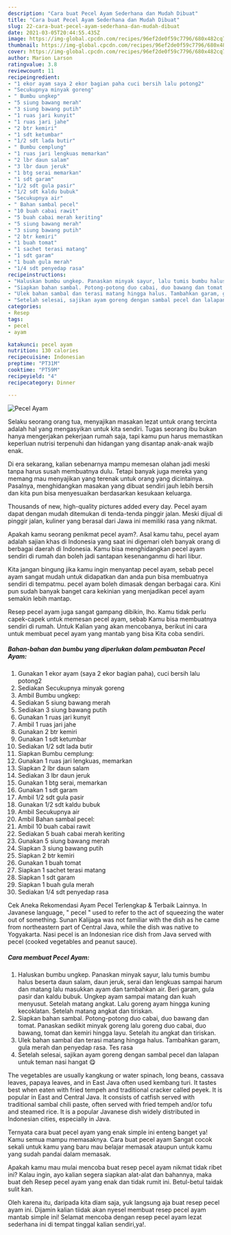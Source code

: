 ```yaml
---
description: "Cara buat Pecel Ayam Sederhana dan Mudah Dibuat"
title: "Cara buat Pecel Ayam Sederhana dan Mudah Dibuat"
slug: 22-cara-buat-pecel-ayam-sederhana-dan-mudah-dibuat
date: 2021-03-05T20:44:55.435Z
image: https://img-global.cpcdn.com/recipes/96ef2de0f59c7796/680x482cq70/pecel-ayam-foto-resep-utama.jpg
thumbnail: https://img-global.cpcdn.com/recipes/96ef2de0f59c7796/680x482cq70/pecel-ayam-foto-resep-utama.jpg
cover: https://img-global.cpcdn.com/recipes/96ef2de0f59c7796/680x482cq70/pecel-ayam-foto-resep-utama.jpg
author: Marion Larson
ratingvalue: 3.8
reviewcount: 11
recipeingredient:
- "1 ekor ayam saya 2 ekor bagian paha cuci bersih lalu potong2"
- "Secukupnya minyak goreng"
- " Bumbu ungkep"
- "5 siung bawang merah"
- "3 siung bawang putih"
- "1 ruas jari kunyit"
- "1 ruas jari jahe"
- "2 btr kemiri"
- "1 sdt ketumbar"
- "1/2 sdt lada butir"
- " Bumbu cemplung"
- "1 ruas jari lengkuas memarkan"
- "2 lbr daun salam"
- "3 lbr daun jeruk"
- "1 btg serai memarkan"
- "1 sdt garam"
- "1/2 sdt gula pasir"
- "1/2 sdt kaldu bubuk"
- "Secukupnya air"
- " Bahan sambal pecel"
- "10 buah cabai rawit"
- "5 buah cabai merah keriting"
- "5 siung bawang merah"
- "3 siung bawang putih"
- "2 btr kemiri"
- "1 buah tomat"
- "1 sachet terasi matang"
- "1 sdt garam"
- "1 buah gula merah"
- "1/4 sdt penyedap rasa"
recipeinstructions:
- "Haluskan bumbu ungkep. Panaskan minyak sayur, lalu tumis bumbu halus beserta daun salam, daun jeruk, serai dan lengkuas sampai harum dan matang lalu masukkan ayam dan tambahkan air. Beri garam, gula pasir dan kaldu bubuk. Ungkep ayam sampai matang dan kuah menyusut. Setelah matang angkat. Lalu goreng ayam hingga kuning kecoklatan. Setelah matang angkat dan tiriskan."
- "Siapkan bahan sambal. Potong-potong duo cabai, duo bawang dan tomat. Panaskan sedikit minyak goreng lalu goreng duo cabai, duo bawang, tomat dan kemiri hingga layu. Setelah itu angkat dan tiriskan."
- "Ulek bahan sambal dan terasi matang hingga halus. Tambahkan garam, gula merah dan penyedap rasa. Tes rasa"
- "Setelah selesai, sajikan ayam goreng dengan sambal pecel dan lalapan untuk teman nasi hangat 😋"
categories:
- Resep
tags:
- pecel
- ayam

katakunci: pecel ayam 
nutrition: 130 calories
recipecuisine: Indonesian
preptime: "PT31M"
cooktime: "PT59M"
recipeyield: "4"
recipecategory: Dinner

---
```



![Pecel Ayam](https://img-global.cpcdn.com/recipes/96ef2de0f59c7796/680x482cq70/pecel-ayam-foto-resep-utama.jpg)

Selaku seorang orang tua, menyajikan masakan lezat untuk orang tercinta adalah hal yang mengasyikan untuk kita sendiri. Tugas seorang ibu bukan hanya mengerjakan pekerjaan rumah saja, tapi kamu pun harus memastikan keperluan nutrisi terpenuhi dan hidangan yang disantap anak-anak wajib enak.

Di era  sekarang, kalian sebenarnya mampu memesan olahan jadi meski tanpa harus susah membuatnya dulu. Tetapi banyak juga mereka yang memang mau menyajikan yang terenak untuk orang yang dicintainya. Pasalnya, menghidangkan masakan yang dibuat sendiri jauh lebih bersih dan kita pun bisa menyesuaikan berdasarkan kesukaan keluarga. 

Thousands of new, high-quality pictures added every day. Pecel ayam dapat dengan mudah ditemukan di tenda-tenda pinggir jalan. Meski dijual di pinggir jalan, kuliner yang berasal dari Jawa ini memiliki rasa yang nikmat.

Apakah kamu seorang penikmat pecel ayam?. Asal kamu tahu, pecel ayam adalah sajian khas di Indonesia yang saat ini digemari oleh banyak orang di berbagai daerah di Indonesia. Kamu bisa menghidangkan pecel ayam sendiri di rumah dan boleh jadi santapan kesenanganmu di hari libur.

Kita jangan bingung jika kamu ingin menyantap pecel ayam, sebab pecel ayam sangat mudah untuk didapatkan dan anda pun bisa membuatnya sendiri di tempatmu. pecel ayam boleh dimasak dengan berbagai cara. Kini pun sudah banyak banget cara kekinian yang menjadikan pecel ayam semakin lebih mantap.

Resep pecel ayam juga sangat gampang dibikin, lho. Kamu tidak perlu capek-capek untuk memesan pecel ayam, sebab Kamu bisa membuatnya sendiri di rumah. Untuk Kalian yang akan mencobanya, berikut ini cara untuk membuat pecel ayam yang mantab yang bisa Kita coba sendiri.

<!--inarticleads1-->

##### Bahan-bahan dan bumbu yang diperlukan dalam pembuatan Pecel Ayam:

1. Gunakan 1 ekor ayam (saya 2 ekor bagian paha), cuci bersih lalu potong2
1. Sediakan Secukupnya minyak goreng
1. Ambil  Bumbu ungkep:
1. Sediakan 5 siung bawang merah
1. Sediakan 3 siung bawang putih
1. Gunakan 1 ruas jari kunyit
1. Ambil 1 ruas jari jahe
1. Gunakan 2 btr kemiri
1. Gunakan 1 sdt ketumbar
1. Sediakan 1/2 sdt lada butir
1. Siapkan  Bumbu cemplung:
1. Gunakan 1 ruas jari lengkuas, memarkan
1. Siapkan 2 lbr daun salam
1. Sediakan 3 lbr daun jeruk
1. Gunakan 1 btg serai, memarkan
1. Gunakan 1 sdt garam
1. Ambil 1/2 sdt gula pasir
1. Gunakan 1/2 sdt kaldu bubuk
1. Ambil Secukupnya air
1. Ambil  Bahan sambal pecel:
1. Ambil 10 buah cabai rawit
1. Sediakan 5 buah cabai merah keriting
1. Gunakan 5 siung bawang merah
1. Siapkan 3 siung bawang putih
1. Siapkan 2 btr kemiri
1. Gunakan 1 buah tomat
1. Siapkan 1 sachet terasi matang
1. Siapkan 1 sdt garam
1. Siapkan 1 buah gula merah
1. Sediakan 1/4 sdt penyedap rasa


Cek Aneka Rekomendasi Ayam Pecel Terlengkap &amp; Terbaik Lainnya. In Javanese language, &#34; pecel &#34; used to refer to the act of squeezing the water out of something. Sunan Kalijaga was not familiar with the dish as he came from northeastern part of Central Java, while the dish was native to Yogyakarta. Nasi pecel is an Indonesian rice dish from Java served with pecel (cooked vegetables and peanut sauce). 

<!--inarticleads2-->

##### Cara membuat Pecel Ayam:

1. Haluskan bumbu ungkep. Panaskan minyak sayur, lalu tumis bumbu halus beserta daun salam, daun jeruk, serai dan lengkuas sampai harum dan matang lalu masukkan ayam dan tambahkan air. Beri garam, gula pasir dan kaldu bubuk. Ungkep ayam sampai matang dan kuah menyusut. Setelah matang angkat. Lalu goreng ayam hingga kuning kecoklatan. Setelah matang angkat dan tiriskan.
1. Siapkan bahan sambal. Potong-potong duo cabai, duo bawang dan tomat. Panaskan sedikit minyak goreng lalu goreng duo cabai, duo bawang, tomat dan kemiri hingga layu. Setelah itu angkat dan tiriskan.
1. Ulek bahan sambal dan terasi matang hingga halus. Tambahkan garam, gula merah dan penyedap rasa. Tes rasa
1. Setelah selesai, sajikan ayam goreng dengan sambal pecel dan lalapan untuk teman nasi hangat 😋


The vegetables are usually kangkung or water spinach, long beans, cassava leaves, papaya leaves, and in East Java often used kembang turi. It tastes best when eaten with fried tempeh and traditional cracker called peyek. It is popular in East and Central Java. It consists of catfish served with traditional sambal chili paste, often served with fried tempeh and/or tofu and steamed rice. It is a popular Javanese dish widely distributed in Indonesian cities, especially in Java. 

Ternyata cara buat pecel ayam yang enak simple ini enteng banget ya! Kamu semua mampu memasaknya. Cara buat pecel ayam Sangat cocok sekali untuk kamu yang baru mau belajar memasak ataupun untuk kamu yang sudah pandai dalam memasak.

Apakah kamu mau mulai mencoba buat resep pecel ayam nikmat tidak ribet ini? Kalau ingin, ayo kalian segera siapkan alat-alat dan bahannya, maka buat deh Resep pecel ayam yang enak dan tidak rumit ini. Betul-betul taidak sulit kan. 

Oleh karena itu, daripada kita diam saja, yuk langsung aja buat resep pecel ayam ini. Dijamin kalian tiidak akan nyesel membuat resep pecel ayam mantab simple ini! Selamat mencoba dengan resep pecel ayam lezat sederhana ini di tempat tinggal kalian sendiri,ya!.

